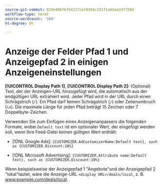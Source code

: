```yaml
---
source-git-commit: 029e406fbfb4217ce78364c2d1f1a6dae24ff588
workflow-type: tm+mt
source-wordcount: '104'
ht-degree: 0%

---
```

# Anzeige der Felder Pfad 1 und Anzeigepfad 2 in einigen Anzeigeneinstellungen

**[!UICONTROL Display Path 1]**, **[!UICONTROL Display Path 2]:** (Optional) Text, der der Anzeigen-URL hinzugefügt wird, die automatisch aus der endgültigen URL extrahiert wird. Jeder Pfad wird in der URL durch einen Schrägstrich (`/`). Ein Pfad darf keinen Schrägstrich (`/`) oder Zeilenumbruch (`\n`). Die maximale Länge für jeden Pfad beträgt 15 Zeichen oder 7 Doppelbyte-Zeichen.

Verwenden Sie zum Einfügen eines Anzeigenanpassers die folgenden Formate, wobei `Default text` ist ein optionaler Wert, der eingefügt werden soll, wenn Ihre Feed-Datei keinen gültigen Wert enthält:

* [!DNL Google Ads]: `{CUSTOMIZER.AdCustomizerName:Default text}, such as {CUSTOMIZER.Discount:10%}`

* [!DNL Microsoft Advertising]: `{CUSTOMIZER.Attribute name:Default text}, such as {CUSTOMIZER.Discount:10%}`

Wenn beispielsweise der Anzeigepfad 1 &quot;Angebote&quot;und der Anzeigepfad 2 &quot;lokal&quot;lautet, wäre die Anzeige-URL `<display URL>/deals/local`, z. B. www.example.com/deals/local.
